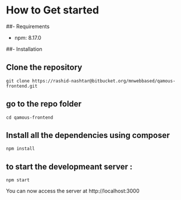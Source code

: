 # How to Get started

\#\#- Requirements

  - npm: 8.17.0

\#\#- Installation

## Clone the repository

    git clone https://rashid-nashtar@bitbucket.org/mnwebbased/qamous-frontend.git

## go to the repo folder

    cd qamous-frontend

## Install all the dependencies using composer

    npm install

## to start the developmeant server :

    npm start

You can now access the server at http://localhost:3000
